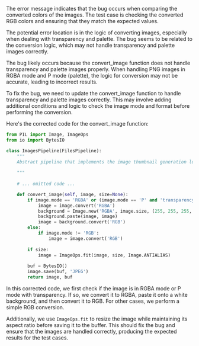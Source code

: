 The error message indicates that the bug occurs when comparing the converted colors of the images. The test case is checking the converted RGB colors and ensuring that they match the expected values.

The potential error location is in the logic of converting images, especially when dealing with transparency and palette. The bug seems to be related to the conversion logic, which may not handle transparency and palette images correctly.

The bug likely occurs because the convert_image function does not handle transparency and palette images properly. When handling PNG images in RGBA mode and P mode (palette), the logic for conversion may not be accurate, leading to incorrect results.

To fix the bug, we need to update the convert_image function to handle transparency and palette images correctly. This may involve adding additional conditions and logic to check the image mode and format before performing the conversion.

Here's the corrected code for the convert_image function:

```python
from PIL import Image, ImageOps
from io import BytesIO

class ImagesPipeline(FilesPipeline):
    """
    Abstract pipeline that implements the image thumbnail generation logic
        
    """
    
    # ... omitted code ...

    def convert_image(self, image, size=None):
        if image.mode == 'RGBA' or (image.mode == 'P' and 'transparency' in image.info):
            image = image.convert('RGBA')
            background = Image.new('RGBA', image.size, (255, 255, 255, 255))
            background.paste(image, image)
            image = background.convert('RGB')
        else:
            if image.mode != 'RGB':
                image = image.convert('RGB')
        
        if size:
            image = ImageOps.fit(image, size, Image.ANTIALIAS)
        
        buf = BytesIO()
        image.save(buf, 'JPEG')
        return image, buf
```

In this corrected code, we first check if the image is in RGBA mode or P mode with transparency. If so, we convert it to RGBA, paste it onto a white background, and then convert it to RGB. For other cases, we perform a simple RGB conversion.

Additionally, we use `ImageOps.fit` to resize the image while maintaining its aspect ratio before saving it to the buffer. This should fix the bug and ensure that the images are handled correctly, producing the expected results for the test cases.